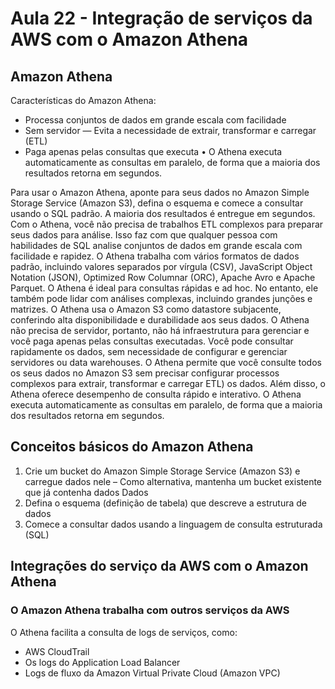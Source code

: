 # Aula 22 - Integração de serviços da AWS com o Amazon Athena
## Amazon Athena
Características do Amazon Athena: 
- Processa conjuntos de dados em grande escala com facilidade
- Sem servidor — Evita a necessidade de extrair, transformar e carregar (ETL)
- Paga apenas pelas consultas que executa • O Athena executa automaticamente as consultas em paralelo, de forma que a maioria dos resultados retorna em segundos.

Para usar o Amazon Athena, aponte para seus dados no Amazon Simple Storage Service (Amazon S3), defina o esquema e comece a consultar usando o SQL padrão. 
A maioria dos resultados é entregue em segundos. Com o Athena, você não precisa de trabalhos ETL complexos para preparar seus dados para análise. 
Isso faz com que qualquer pessoa com habilidades de SQL analise conjuntos de dados em grande escala com facilidade e rapidez.
O Athena trabalha com vários formatos de dados padrão, incluindo valores separados por vírgula (CSV), JavaScript Object Notation (JSON), Optimized Row Columnar (ORC), Apache Avro e Apache Parquet. 
O Athena é ideal para consultas rápidas e ad hoc. No entanto, ele também pode lidar com análises complexas, incluindo grandes junções e matrizes. 
O Athena usa o Amazon S3 como datastore subjacente, conferindo alta disponibilidade e durabilidade aos seus dados.
O Athena não precisa de servidor, portanto, não há infraestrutura para gerenciar e você paga apenas pelas consultas executadas. 
Você pode consultar rapidamente os dados, sem necessidade de configurar e gerenciar servidores ou data warehouses. 
O Athena permite que você consulte todos os seus dados no Amazon S3 sem precisar configurar processos complexos para extrair, transformar e carregar ETL) os dados.
Além disso, o Athena oferece desempenho de consulta rápido e interativo. 
O Athena executa automaticamente as consultas em paralelo, de forma que a maioria dos resultados retorna em segundos.

## Conceitos básicos do Amazon Athena 
1. Crie um bucket do Amazon Simple Storage Service (Amazon S3) e carregue dados nele – Como alternativa, mantenha um bucket existente que já contenha dados
Dados
2. Defina o esquema (definição de tabela) que descreve a estrutura de dados
3. Comece a consultar dados usando a linguagem de consulta estruturada (SQL)

## Integrações do serviço da AWS com o Amazon Athena 
### O Amazon Athena trabalha com outros serviços da AWS
O Athena facilita a consulta de logs de serviços, como: 
- AWS CloudTrail
- Os logs do Application Load Balancer
- Logs de fluxo da Amazon Virtual Private Cloud (Amazon VPC)


